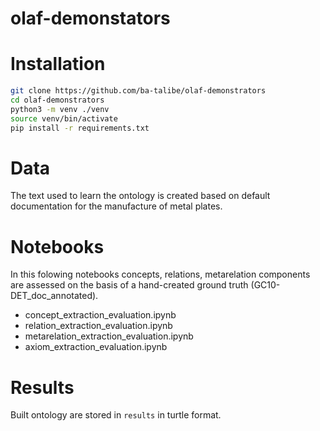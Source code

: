 # olaf-demonstators


# Installation

```bash
git clone https://github.com/ba-talibe/olaf-demonstrators
cd olaf-demonstrators
python3 -m venv ./venv
source venv/bin/activate
pip install -r requirements.txt
```

# Data

The text used to learn the ontology is created based on default documentation for the manufacture of metal plates. 


# Notebooks
In this folowing notebooks concepts, relations, metarelation components 
are assessed on the basis of a hand-created ground truth (GC10-DET_doc_annotated).
- concept_extraction_evaluation.ipynb 
- relation_extraction_evaluation.ipynb 
- metarelation_extraction_evaluation.ipynb 
- axiom_extraction_evaluation.ipynb 

# Results

Built ontology are stored in `results` in turtle format.
